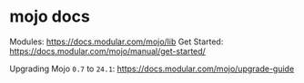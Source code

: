 # mojo docs

Modules: https://docs.modular.com/mojo/lib
Get Started: https://docs.modular.com/mojo/manual/get-started/

Upgrading Mojo `0.7` to `24.1`: https://docs.modular.com/mojo/upgrade-guide
